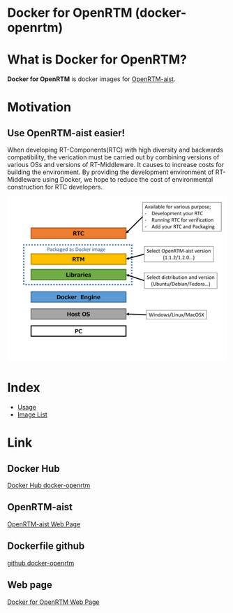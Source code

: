 Docker for OpenRTM (docker-openrtm)
===================================

# What is **Docker for OpenRTM**?
**Docker for OpenRTM** is docker images for [OpenRTM-aist](http://www.openrtm.org/openrtm/).

# Motivation
## Use OpenRTM-aist easier!
When developing RT-Components(RTC) with high diversity and backwards compatibility,
the verication must be carried out by combining versions of various OSs and versions of RT-Middleware.
It causes to increase costs for building the environment.
By providing the development environment of RT-Middleware using Docker,
we hope to reduce the cost of environmental construction for RTC developers.

![Architecture of Docker for OpenRTM](img/basic.png)

# Index
* [Usage](usage)
* [Image List](image)

# Link

## Docker Hub
[Docker Hub docker-openrtm](https://hub.docker.com/r/takahasi/docker-openrtm/)

## OpenRTM-aist
[OpenRTM-aist Web Page](http://www.openrtm.org/openrtm/)

## Dockerfile github
[github docker-openrtm](https://github.com/takahasi/docker-openrtm)

## Web page
[Docker for OpenRTM Web Page](https://takahasi.github.io/docker-openrtm/)
